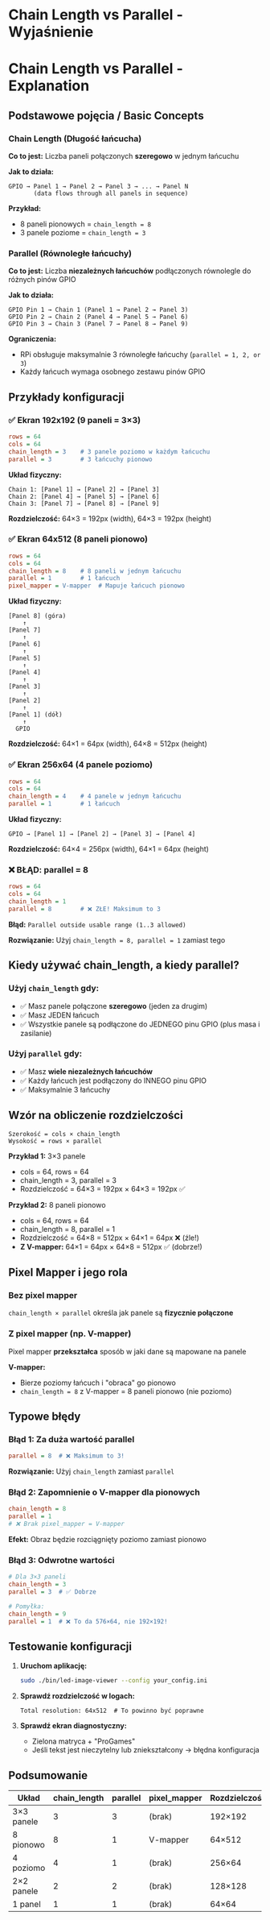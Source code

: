 # Chain Length vs Parallel - Wyjaśnienie
# Chain Length vs Parallel - Explanation

## Podstawowe pojęcia / Basic Concepts

### Chain Length (Długość łańcucha)
**Co to jest:** Liczba paneli połączonych **szeregowo** w jednym łańcuchu

**Jak to działa:**
```
GPIO → Panel 1 → Panel 2 → Panel 3 → ... → Panel N
       (data flows through all panels in sequence)
```

**Przykład:**
- 8 paneli pionowych = `chain_length = 8`
- 3 panele poziome = `chain_length = 3`

### Parallel (Równoległe łańcuchy)
**Co to jest:** Liczba **niezależnych łańcuchów** podłączonych równolegle do różnych pinów GPIO

**Jak to działa:**
```
GPIO Pin 1 → Chain 1 (Panel 1 → Panel 2 → Panel 3)
GPIO Pin 2 → Chain 2 (Panel 4 → Panel 5 → Panel 6)
GPIO Pin 3 → Chain 3 (Panel 7 → Panel 8 → Panel 9)
```

**Ograniczenia:**
- RPi obsługuje maksymalnie 3 równoległe łańcuchy (`parallel = 1, 2, or 3`)
- Każdy łańcuch wymaga osobnego zestawu pinów GPIO

## Przykłady konfiguracji

### ✅ Ekran 192x192 (9 paneli = 3×3)
```ini
rows = 64
cols = 64
chain_length = 3    # 3 panele poziomo w każdym łańcuchu
parallel = 3        # 3 łańcuchy pionowo
```

**Układ fizyczny:**
```
Chain 1: [Panel 1] → [Panel 2] → [Panel 3]
Chain 2: [Panel 4] → [Panel 5] → [Panel 6]
Chain 3: [Panel 7] → [Panel 8] → [Panel 9]
```

**Rozdzielczość:** 64×3 = 192px (width), 64×3 = 192px (height)

### ✅ Ekran 64x512 (8 paneli pionowo)
```ini
rows = 64
cols = 64
chain_length = 8    # 8 paneli w jednym łańcuchu
parallel = 1        # 1 łańcuch
pixel_mapper = V-mapper  # Mapuje łańcuch pionowo
```

**Układ fizyczny:**
```
[Panel 8] (góra)
    ↑
[Panel 7]
    ↑
[Panel 6]
    ↑
[Panel 5]
    ↑
[Panel 4]
    ↑
[Panel 3]
    ↑
[Panel 2]
    ↑
[Panel 1] (dół)
    ↑
  GPIO
```

**Rozdzielczość:** 64×1 = 64px (width), 64×8 = 512px (height)

### ✅ Ekran 256x64 (4 panele poziomo)
```ini
rows = 64
cols = 64
chain_length = 4    # 4 panele w jednym łańcuchu
parallel = 1        # 1 łańcuch
```

**Układ fizyczny:**
```
GPIO → [Panel 1] → [Panel 2] → [Panel 3] → [Panel 4]
```

**Rozdzielczość:** 64×4 = 256px (width), 64×1 = 64px (height)

### ❌ BŁĄD: parallel = 8
```ini
rows = 64
cols = 64
chain_length = 1
parallel = 8        # ❌ ZŁE! Maksimum to 3
```

**Błąd:** `Parallel outside usable range (1..3 allowed)`

**Rozwiązanie:** Użyj `chain_length = 8, parallel = 1` zamiast tego

## Kiedy używać chain_length, a kiedy parallel?

### Użyj `chain_length` gdy:
- ✅ Masz panele połączone **szeregowo** (jeden za drugim)
- ✅ Masz JEDEN łańcuch
- ✅ Wszystkie panele są podłączone do JEDNEGO pinu GPIO (plus masa i zasilanie)

### Użyj `parallel` gdy:
- ✅ Masz **wiele niezależnych łańcuchów**
- ✅ Każdy łańcuch jest podłączony do INNEGO pinu GPIO
- ✅ Maksymalnie 3 łańcuchy

## Wzór na obliczenie rozdzielczości

```
Szerokość = cols × chain_length
Wysokość = rows × parallel
```

**Przykład 1:** 3×3 panele
- cols = 64, rows = 64
- chain_length = 3, parallel = 3
- Rozdzielczość = 64×3 = 192px × 64×3 = 192px ✅

**Przykład 2:** 8 paneli pionowo
- cols = 64, rows = 64
- chain_length = 8, parallel = 1
- Rozdzielczość = 64×8 = 512px × 64×1 = 64px ❌ (źle!)
- **Z V-mapper:** 64×1 = 64px × 64×8 = 512px ✅ (dobrze!)

## Pixel Mapper i jego rola

### Bez pixel mapper
`chain_length × parallel` określa jak panele są **fizycznie połączone**

### Z pixel mapper (np. V-mapper)
Pixel mapper **przekształca** sposób w jaki dane są mapowane na panele

**V-mapper:**
- Bierze poziomy łańcuch i "obraca" go pionowo
- `chain_length = 8` z V-mapper = 8 paneli pionowo (nie poziomo)

## Typowe błędy

### Błąd 1: Za duża wartość parallel
```ini
parallel = 8  # ❌ Maksimum to 3!
```
**Rozwiązanie:** Użyj `chain_length` zamiast `parallel`

### Błąd 2: Zapomnienie o V-mapper dla pionowych
```ini
chain_length = 8
parallel = 1
# ❌ Brak pixel_mapper = V-mapper
```
**Efekt:** Obraz będzie rozciągnięty poziomo zamiast pionowo

### Błąd 3: Odwrotne wartości
```ini
# Dla 3×3 paneli
chain_length = 3
parallel = 3  # ✅ Dobrze

# Pomyłka:
chain_length = 9
parallel = 1  # ❌ To da 576×64, nie 192×192!
```

## Testowanie konfiguracji

1. **Uruchom aplikację:**
   ```bash
   sudo ./bin/led-image-viewer --config your_config.ini
   ```

2. **Sprawdź rozdzielczość w logach:**
   ```
   Total resolution: 64x512  # To powinno być poprawne
   ```

3. **Sprawdź ekran diagnostyczny:**
   - Zielona matryca + "ProGames"
   - Jeśli tekst jest nieczytelny lub zniekształcony → błędna konfiguracja

## Podsumowanie

| Układ | chain_length | parallel | pixel_mapper | Rozdzielczość |
|-------|--------------|----------|--------------|---------------|
| 3×3 panele | 3 | 3 | (brak) | 192×192 |
| 8 pionowo | 8 | 1 | V-mapper | 64×512 |
| 4 poziomo | 4 | 1 | (brak) | 256×64 |
| 2×2 panele | 2 | 2 | (brak) | 128×128 |
| 1 panel | 1 | 1 | (brak) | 64×64 |

